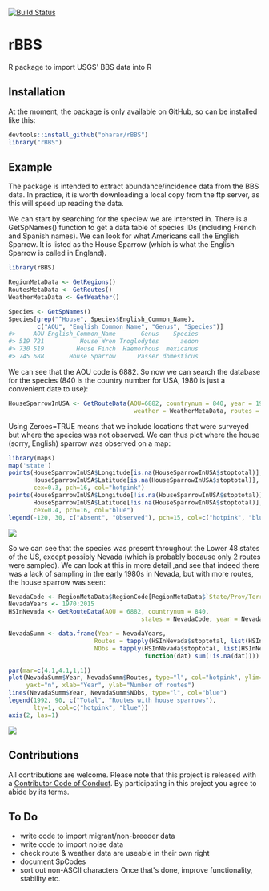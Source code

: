 
<!-- README.md is generated from README.Rmd. Please edit that file -->
[![Build Status](https://travis-ci.org/oharar/rBBS.svg?branch=master)](https://travis-ci.org/oharar/rBBS)

rBBS
====

R package to import USGS' BBS data into R

Installation
------------

At the moment, the package is only available on GitHub, so can be installed like this:

``` r
devtools::install_github("oharar/rBBS")
library("rBBS")
```

Example
-------

The package is intended to extract abundance/incidence data from the BBS data. In practice, it is worth downloading a local copy from the ftp server, as this will speed up reading the data.

We can start by searching for the speciew we are intersted in. There is a GetSpNames() function to get a data table of species IDs (including French and Spanish names). We can look for what Americans call the English Sparrow. It is listed as the House Sparrow (which is what the English Sparrow is called in England).

``` r
library(rBBS)

RegionMetaData <- GetRegions()
RoutesMetaData <- GetRoutes()
WeatherMetaData <- GetWeather()

Species <- GetSpNames()
Species[grep("^House", Species$English_Common_Name),
        c("AOU", "English_Common_Name", "Genus", "Species")]
#>     AOU English_Common_Name       Genus    Species
#> 519 721          House Wren Troglodytes      aedon
#> 730 519         House Finch  Haemorhous  mexicanus
#> 745 688       House Sparrow      Passer domesticus
```

We can see that the AOU code is 6882. So now we can search the database for the species (840 is the country number for USA, 1980 is just a convenient date to use):

``` r
HouseSparrowInUSA <- GetRouteData(AOU=6882, countrynum = 840, year = 1980, 
                                   weather = WeatherMetaData, routes = RoutesMetaData)
```

Using Zeroes=TRUE means that we include locations that were surveyed but where the species was not observed. We can thus plot where the house (sorry, English) sparrow was observed on a map:

``` r
library(maps)
map('state')
points(HouseSparrowInUSA$Longitude[is.na(HouseSparrowInUSA$stoptotal)], 
       HouseSparrowInUSA$Latitude[is.na(HouseSparrowInUSA$stoptotal)], 
       cex=0.3, pch=16, col="hotpink")
points(HouseSparrowInUSA$Longitude[!is.na(HouseSparrowInUSA$stoptotal)], 
       HouseSparrowInUSA$Latitude[!is.na(HouseSparrowInUSA$stoptotal)], 
       cex=0.4, pch=16, col="blue")
legend(-120, 30, c("Absent", "Observed"), pch=15, col=c("hotpink", "blue"))
```

![](README-unnamed-chunk-5-1.png)

So we can see that the species was present throughout the Lower 48 states of the US, except possibly Nevada (which is probably because only 2 routes were sampled). We can look at this in more detail ,and see that indeed there was a lack of sampling in the early 1980s in Nevada, but with more routes, the house sparrow was seen:

``` r
NevadaCode <- RegionMetaData$RegionCode[RegionMetaData$`State/Prov/TerrName` == "NEVADA"]
NevadaYears <- 1970:2015
HSInNevada <- GetRouteData(AOU = 6882, countrynum = 840, 
                                     states = NevadaCode, year = NevadaYears, Zeroes = TRUE)

NevadaSumm <- data.frame(Year = NevadaYears, 
                        Routes = tapply(HSInNevada$stoptotal, list(HSInNevada$Year), length),
                        NObs = tapply(HSInNevada$stoptotal, list(HSInNevada$Year), 
                                      function(dat) sum(!is.na(dat))))

par(mar=c(4.1,4.1,1,1))
plot(NevadaSumm$Year, NevadaSumm$Routes, type="l", col="hotpink", ylim=c(0,max(NevadaSumm$Routes)), 
     yaxt="n", xlab="Year", ylab="Number of routes")
lines(NevadaSumm$Year, NevadaSumm$NObs, type="l", col="blue")
legend(1992, 90, c("Total", "Routes with house sparrows"), 
       lty=1, col=c("hotpink", "blue"))
axis(2, las=1)
```

![](README-unnamed-chunk-6-1.png)

Contributions
-------------

All contributions are welcome. Please note that this project is released with a [Contributor Code of Conduct](CONDUCT.md). By participating in this project you agree to abide by its terms.

To Do
-----

-   write code to import migrant/non-breeder data
-   write code to import noise data
-   check route & weather data are useable in their own right
-   document SpCodes
-   sort out non-ASCII characters Once that's done, improve functionality, stability etc.

